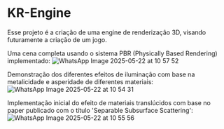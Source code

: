# KR-Engine

Esse projeto é a criação de uma engine de renderização 3D, visando futuramente a criação de um jogo.

Uma cena completa usando o sistema PBR (Physically Based Rendering) implementado:
![WhatsApp Image 2025-05-22 at 10 57 52](https://github.com/user-attachments/assets/a9f52d4a-c622-4e47-9440-7cb33b24da4a)

Demonstração dos diferentes efeitos de iluminação com base na metalicidade e asperidade de diferentes materiais:
![WhatsApp Image 2025-05-22 at 10 54 31](https://github.com/user-attachments/assets/974288f5-9c59-4917-ab1c-829edd8141d9)

Implementação inicial do efeito de materiais translúcidos com base no paper publicado com o título 'Separable Subsurface Scattering':
![WhatsApp Image 2025-05-22 at 10 55 56](https://github.com/user-attachments/assets/ab9665a1-7909-48a8-b3a4-d0ca63b4343c)
